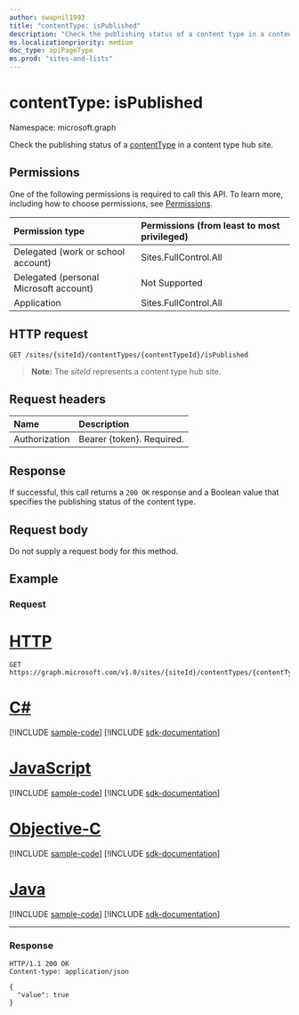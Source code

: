```yaml
---
author: swapnil1993
title: "contentType: isPublished"
description: "Check the publishing status of a content type in a content type hub site."
ms.localizationpriority: medium
doc_type: apiPageType
ms.prod: "sites-and-lists"
---
```


# contentType: isPublished
Namespace: microsoft.graph


Check the publishing status of a [contentType][] in a content type hub site.

## Permissions

One of the following permissions is required to call this API. To learn more, including how to choose permissions, see [Permissions](/graph/permissions-reference).

|Permission type      | Permissions (from least to most privileged)              |
|:--------------------|:---------------------------------------------------------|
|Delegated (work or school account) | Sites.FullControl.All    |
|Delegated (personal Microsoft account) | Not Supported   |
|Application | Sites.FullControl.All |

## HTTP request

<!-- { "blockType": "ignored" } -->

```http
GET /sites/{siteId}/contentTypes/{contentTypeId}/isPublished
```
>**Note:** The _siteId_ represents a content type hub site.

## Request headers
|Name|Description|
|:---|:---|
|Authorization|Bearer {token}. Required.|

## Response
If successful, this call returns a `200 OK` response and a Boolean value that specifies the publishing status of the content type.

## Request body
Do not supply a request body for this method.

## Example

### Request


# [HTTP](#tab/http)
<!-- {
  "blockType": "request",
  "name": "contenttype_ispublished"
}
-->
```msgraph-interactive
GET https://graph.microsoft.com/v1.0/sites/{siteId}/contentTypes/{contentTypeId}/isPublished
```
# [C#](#tab/csharp)
[!INCLUDE [sample-code](../includes/snippets/csharp/contenttype-ispublished-csharp-snippets.md)]
[!INCLUDE [sdk-documentation](../includes/snippets/snippets-sdk-documentation-link.md)]

# [JavaScript](#tab/javascript)
[!INCLUDE [sample-code](../includes/snippets/javascript/contenttype-ispublished-javascript-snippets.md)]
[!INCLUDE [sdk-documentation](../includes/snippets/snippets-sdk-documentation-link.md)]

# [Objective-C](#tab/objc)
[!INCLUDE [sample-code](../includes/snippets/objc/contenttype-ispublished-objc-snippets.md)]
[!INCLUDE [sdk-documentation](../includes/snippets/snippets-sdk-documentation-link.md)]

# [Java](#tab/java)
[!INCLUDE [sample-code](../includes/snippets/java/contenttype-ispublished-java-snippets.md)]
[!INCLUDE [sdk-documentation](../includes/snippets/snippets-sdk-documentation-link.md)]

---


### Response
<!-- {
  "blockType": "response",
  "truncated": true,
  "@odata.type": "string"
}
-->

```http
HTTP/1.1 200 OK
Content-type: application/json

{
  "value": true 
}
```

[contentType]: ../resources/contentType.md
